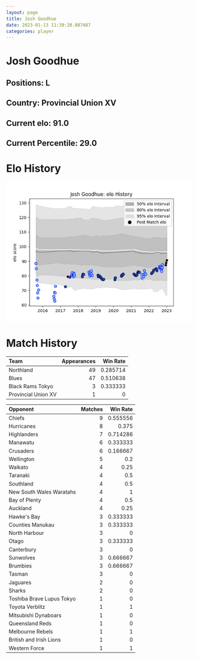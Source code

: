 ```yaml
---  
layout: page  
title: Josh Goodhue  
date: 2023-01-13 11:39:20.087487  
categories: player  
---
```

# Josh Goodhue

## Positions: L

## Country: Provincial Union XV

## Current elo: 91.0

## Current Percentile: 29.0

# Elo History


![elo history](history_JoshGoodhue.png)
# Match History


| Team                |   Appearances |   Win Rate |
|:--------------------|--------------:|-----------:|
| Northland           |            49 |   0.285714 |
| Blues               |            47 |   0.510638 |
| Black Rams Tokyo    |             3 |   0.333333 |
| Provincial Union XV |             1 |   0        |

| Opponent                  |   Matches |   Win Rate |
|:--------------------------|----------:|-----------:|
| Chiefs                    |         9 |   0.555556 |
| Hurricanes                |         8 |   0.375    |
| Highlanders               |         7 |   0.714286 |
| Manawatu                  |         6 |   0.333333 |
| Crusaders                 |         6 |   0.166667 |
| Wellington                |         5 |   0.2      |
| Waikato                   |         4 |   0.25     |
| Taranaki                  |         4 |   0.5      |
| Southland                 |         4 |   0.5      |
| New South Wales Waratahs  |         4 |   1        |
| Bay of Plenty             |         4 |   0.5      |
| Auckland                  |         4 |   0.25     |
| Hawke's Bay               |         3 |   0.333333 |
| Counties Manukau          |         3 |   0.333333 |
| North Harbour             |         3 |   0        |
| Otago                     |         3 |   0.333333 |
| Canterbury                |         3 |   0        |
| Sunwolves                 |         3 |   0.666667 |
| Brumbies                  |         3 |   0.666667 |
| Tasman                    |         3 |   0        |
| Jaguares                  |         2 |   0        |
| Sharks                    |         2 |   0        |
| Toshiba Brave Lupus Tokyo |         1 |   0        |
| Toyota Verblitz           |         1 |   1        |
| Mitsubishi Dynaboars      |         1 |   0        |
| Queensland Reds           |         1 |   0        |
| Melbourne Rebels          |         1 |   1        |
| British and Irish Lions   |         1 |   0        |
| Western Force             |         1 |   1        |